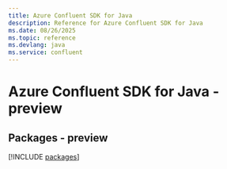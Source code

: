 ```yaml
---
title: Azure Confluent SDK for Java
description: Reference for Azure Confluent SDK for Java
ms.date: 08/26/2025
ms.topic: reference
ms.devlang: java
ms.service: confluent
---
```

# Azure Confluent SDK for Java - preview
## Packages - preview
[!INCLUDE [packages](confluent-index.md)]